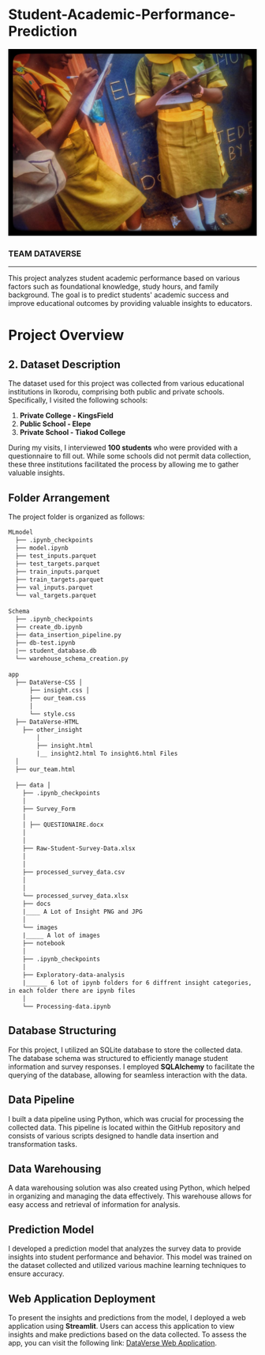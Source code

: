 # Student-Academic-Performance-Prediction

![Example Image](/images/student.jpeg)
### TEAM DATAVERSE
***
This project analyzes student academic performance based on various factors such as foundational knowledge, study hours, and family background. The goal is to predict students' academic success and improve educational outcomes by providing valuable insights to educators.

# Project Overview

## 2. Dataset Description

The dataset used for this project was collected from various educational institutions in Ikorodu, comprising both public and private schools. Specifically, I visited the following schools:

1. **Private College - KingsField**
2. **Public School - Elepe**
3. **Private School - Tiakod College**

During my visits, I interviewed **100 students** who were provided with a questionnaire to fill out. While some schools did not permit data collection, these three institutions facilitated the process by allowing me to gather valuable insights.

## Folder Arrangement

The project folder is organized as follows:

```
MLmodel
  ├── .ipynb_checkpoints 
  ├── model.ipynb 
  ├── test_inputs.parquet 
  ├── test_targets.parquet 
  ├── train_inputs.parquet 
  ├── train_targets.parquet 
  ├── val_inputs.parquet 
  └── val_targets.parquet

Schema 
  ├── .ipynb_checkpoints 
  ├── create_db.ipynb 
  ├── data_insertion_pipeline.py 
  ├── db-test.ipynb 
  |── student_database.db 
  └── warehouse_schema_creation.py

app 
  ├── DataVerse-CSS │ 
      ├── insight.css │ 
      ├── our_team.css  
      │ 
      └── style.css 
  ├── DataVerse-HTML 
    ├── other_insight 
        │ 
        ├── insight.html 
        |__ insight2.html To insight6.html Files
  │ 
  ├── our_team.html 
  
  ├── data │ 
    ├── .ipynb_checkpoints 
    │ 
    ├── Survey_Form 
    │  
    │ ├── QUESTIONAIRE.docx 
    │ 
    │ 
    ├── Raw-Student-Survey-Data.xlsx 
    │ 
    │ 
    ├── processed_survey_data.csv 
    │ 
    │ 
    └── processed_survey_data.xlsx 
    ├── docs 
    |____ A Lot of Insight PNG and JPG
    │ 
    └── images 
    |_____ A lot of images
    ├── notebook 
    │ 
    ├── .ipynb_checkpoints 
    │ 
    ├── Exploratory-data-analysis 
    |______ 6 lot of ipynb folders for 6 diffrent insight categories, in each folder there are ipynb files
    │     
    └── Processing-data.ipynb
```

## Database Structuring

For this project, I utilized an SQLite database to store the collected data. The database schema was structured to efficiently manage student information and survey responses. I employed **SQLAlchemy** to facilitate the querying of the database, allowing for seamless interaction with the data.

## Data Pipeline

I built a data pipeline using Python, which was crucial for processing the collected data. This pipeline is located within the GitHub repository and consists of various scripts designed to handle data insertion and transformation tasks.

## Data Warehousing

A data warehousing solution was also created using Python, which helped in organizing and managing the data effectively. This warehouse allows for easy access and retrieval of information for analysis.

## Prediction Model

I developed a prediction model that analyzes the survey data to provide insights into student performance and behavior. This model was trained on the dataset collected and utilized various machine learning techniques to ensure accuracy.

## Web Application Deployment

To present the insights and predictions from the model, I deployed a web application using **Streamlit**. Users can access this application to view insights and make predictions based on the data collected. To assess the app, you can visit the following link: [DataVerse Web Application](https://magical-starburst-aa756b.netlify.app/app/dataverse-html/other_insight/insight2).


